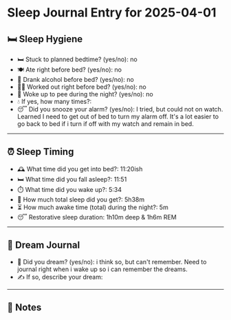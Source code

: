 # Sleep Journal Entry for 2025-04-01

## 🛏️ Sleep Hygiene

- 🛏️ Stuck to planned bedtime? (yes/no): no
- 🍽️ Ate right before bed? (yes/no): no
- 🍷 Drank alcohol before bed? (yes/no): no
- 🏋️‍♀️ Worked out right before bed? (yes/no): no
- 🚽 Woke up to pee during the night? (yes/no): no
- 💧 If yes, how many times?: 
- 😴 Did you snooze your alarm? (yes/no):  I tried, but could not on watch. Learned I need to get out of bed to turn my alarm off. It's a lot easier to go back to bed if i turn if off with my watch and remain in bed.

---

## ⏰ Sleep Timing

- 🕰️ What time did you get into bed?: 11:20ish
- 🛏️ What time did you fall asleep?: 11:51
- ⏱️ What time did you wake up?: 5:34
- 🧮 How much total sleep did you get?: 5h38m
- ⏳ How much awake time (total) during the night?: 5m
- 😴 Restorative sleep duration: 1h10m deep & 1h6m REM

---

## 💭 Dream Journal

- 🌙 Did you dream? (yes/no): i think so, but can't remember. Need to journal right when i wake up so i can remember the dreams.
- ✍️ If so, describe your dream:
  

---

## 📝 Notes



